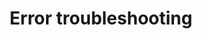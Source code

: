 ---
title: Error troubleshooting
order: 6
slug: error-troubleshooting
lang: en
layout: fullpage
permalink: /run-on-slack/error-troubleshooting
redirect_to: https://api.slack.com/future/tools/cli/errors
---
